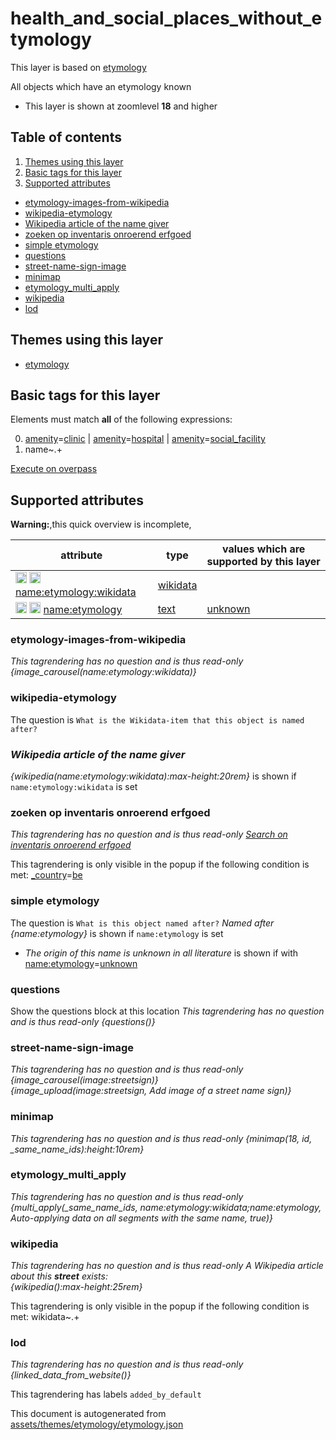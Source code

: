 [//]: # (WARNING: this file is automatically generated. Please find the sources at the bottom and edit those sources)

# health_and_social_places_without_etymology

This layer is based on [etymology](../Layers/etymology.md)

All objects which have an etymology known

 - This layer is shown at zoomlevel **18** and higher

## Table of contents

1. [Themes using this layer](#themes-using-this-layer)
2. [Basic tags for this layer](#basic-tags-for-this-layer)
3. [Supported attributes](#supported-attributes)
  - [etymology-images-from-wikipedia](#etymology-images-from-wikipedia)
  - [wikipedia-etymology](#wikipedia-etymology)
  - [Wikipedia article of the name giver](#wikipedia-article-of-the-name-giver)
  - [zoeken op inventaris onroerend erfgoed](#zoeken-op-inventaris-onroerend-erfgoed)
  - [simple etymology](#simple-etymology)
  - [questions](#questions)
  - [street-name-sign-image](#street-name-sign-image)
  - [minimap](#minimap)
  - [etymology_multi_apply](#etymology_multi_apply)
  - [wikipedia](#wikipedia)
  - [lod](#lod)

## Themes using this layer

 - [etymology](https://mapcomplete.org/etymology)

## Basic tags for this layer

Elements must match **all** of the following expressions:

0. <a href='https://wiki.openstreetmap.org/wiki/Key:amenity' target='_blank'>amenity</a>=<a href='https://wiki.openstreetmap.org/wiki/Tag:amenity%3Dclinic' target='_blank'>clinic</a> | <a href='https://wiki.openstreetmap.org/wiki/Key:amenity' target='_blank'>amenity</a>=<a href='https://wiki.openstreetmap.org/wiki/Tag:amenity%3Dhospital' target='_blank'>hospital</a> | <a href='https://wiki.openstreetmap.org/wiki/Key:amenity' target='_blank'>amenity</a>=<a href='https://wiki.openstreetmap.org/wiki/Tag:amenity%3Dsocial_facility' target='_blank'>social_facility</a>
1. name~.+

[Execute on overpass](http://overpass-turbo.eu/?Q=%5Bout%3Ajson%5D%5Btimeout%3A90%5D%3B%28%20%20%20%20nwr%5B%22amenity%22%3D%22clinic%22%5D%5B%22name%22%5D%28%7B%7Bbbox%7D%7D%29%3B%0A%20%20%20%20nwr%5B%22amenity%22%3D%22hospital%22%5D%5B%22name%22%5D%28%7B%7Bbbox%7D%7D%29%3B%0A%20%20%20%20nwr%5B%22amenity%22%3D%22social_facility%22%5D%5B%22name%22%5D%28%7B%7Bbbox%7D%7D%29%3B%0A%29%3Bout%20body%3B%3E%3Bout%20skel%20qt%3B)

## Supported attributes

**Warning:**,this quick overview is incomplete,

| attribute | type | values which are supported by this layer |
-----|-----|----- |
| <a target="_blank" href='https://taginfo.openstreetmap.org/keys/name:etymology:wikidata#values'><img src='https://mapcomplete.org/assets/svg/search.svg' height='18px'></a> <a target="_blank" href='https://taghistory.raifer.tech/?#***/name%3Aetymology%3Awikidata/'><img src='https://mapcomplete.org/assets/svg/statistics.svg' height='18px'></a> [name:etymology:wikidata](https://wiki.openstreetmap.org/wiki/Key:name:etymology:wikidata) | [wikidata](../SpecialInputElements.md#wikidata) |  |
| <a target="_blank" href='https://taginfo.openstreetmap.org/keys/name:etymology#values'><img src='https://mapcomplete.org/assets/svg/search.svg' height='18px'></a> <a target="_blank" href='https://taghistory.raifer.tech/?#***/name%3Aetymology/'><img src='https://mapcomplete.org/assets/svg/statistics.svg' height='18px'></a> [name:etymology](https://wiki.openstreetmap.org/wiki/Key:name:etymology) | [text](../SpecialInputElements.md#text) | [unknown](https://wiki.openstreetmap.org/wiki/Tag:name:etymology%3Dunknown) |

### etymology-images-from-wikipedia

_This tagrendering has no question and is thus read-only_
*{image_carousel(name:etymology:wikidata)}*

### wikipedia-etymology

The question is `What is the Wikidata-item that this object is named after?`
*<h3>Wikipedia article of the name giver</h3>{wikipedia(name:etymology:wikidata):max-height:20rem}* is shown if `name:etymology:wikidata` is set

### zoeken op inventaris onroerend erfgoed

_This tagrendering has no question and is thus read-only_
*<a href='https://inventaris.onroerenderfgoed.be/erfgoedobjecten?tekst={name}' target='_blank'>Search on inventaris onroerend erfgoed</a>*

This tagrendering is only visible in the popup if the following condition is met: <a href='https://wiki.openstreetmap.org/wiki/Key:_country' target='_blank'>_country</a>=<a href='https://wiki.openstreetmap.org/wiki/Tag:_country%3Dbe' target='_blank'>be</a>

### simple etymology

The question is `What is this object named after?`
*Named after {name:etymology}* is shown if `name:etymology` is set

 -  *The origin of this name is unknown in all literature* is shown if with <a href='https://wiki.openstreetmap.org/wiki/Key:name:etymology' target='_blank'>name:etymology</a>=<a href='https://wiki.openstreetmap.org/wiki/Tag:name:etymology%3Dunknown' target='_blank'>unknown</a>

### questions
Show the questions block at this location
_This tagrendering has no question and is thus read-only_
*{questions()}*

### street-name-sign-image

_This tagrendering has no question and is thus read-only_
*{image_carousel(image:streetsign)}<br/>{image_upload(image:streetsign, Add image of a street name sign)}*

### minimap

_This tagrendering has no question and is thus read-only_
*{minimap(18, id, _same_name_ids):height:10rem}*

### etymology_multi_apply

_This tagrendering has no question and is thus read-only_
*{multi_apply(_same_name_ids, name:etymology:wikidata;name:etymology, Auto-applying data on all segments with the same name, true)}*

### wikipedia

_This tagrendering has no question and is thus read-only_
*A Wikipedia article about this <b>street</b> exists:<br/>{wikipedia():max-height:25rem}*

This tagrendering is only visible in the popup if the following condition is met: wikidata~.+

### lod

_This tagrendering has no question and is thus read-only_
*{linked_data_from_website()}*

This tagrendering has labels 
`added_by_default`


This document is autogenerated from [assets/themes/etymology/etymology.json](https://source.mapcomplete.org/MapComplete/MapComplete/src/branch/develop/assets/themes/etymology/etymology.json)
